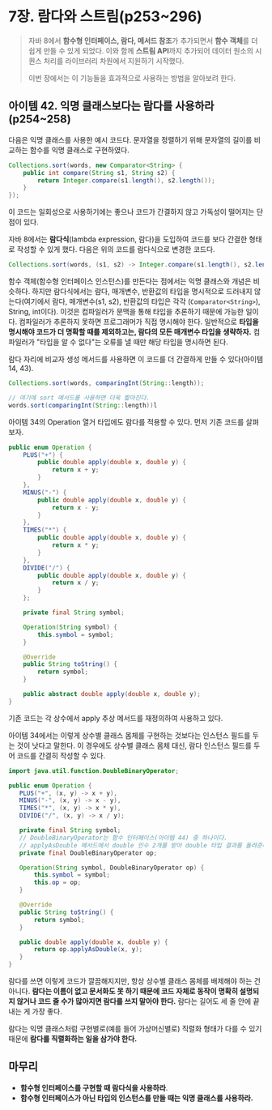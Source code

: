 # 7장. 람다와 스트림(p253~296)

> 자바 8에서 **함수형 인터페이스, 람다, 메서드 참조**가 추가되면서 **함수 객체**를 더 쉽게 만들 수 있게 되었다. 이와 함께 **스트림 API**까지 추가되어 데이터 원소의 시퀀스 처리를 라이브러리 차원에서 지원하기 시작했다. 
>
> 이번 장에서는 이 기능들을 효과적으로 사용하는 방법을 알아보려 한다.

## 아이템 42. 익명 클래스보다는 람다를 사용하라(p254~258)

다음은 익명 클래스를 사용한 예시 코드다. 문자열을 정렬하기 위해 문자열의 길이를 비교하는 함수를 익명 클래스로 구현하였다. 

```java
Collections.sort(words, new Comparator<String> {
    public int compare(String s1, String s2) {
        return Integer.compare(s1.length(), s2.length());
    }
});
```

이 코드는 일회성으로 사용하기에는 좋으나 코드가 간결하지 않고 가독성이 떨어지는 단점이 있다.

자바 8에서는 **람다식**(lambda expression, 람다)을 도입하여 코드를 보다 간결한 형태로 작성할 수 있게 했다. 다음은 위의 코드를 람다식으로 변경한 코드다.

```java
Collections.sort(words, (s1, s2) -> Integer.compare(s1.length(), s2.length()));
```

함수 객체(함수형 인터페이스 인스턴스)를 만든다는 점에서는 익명 클래스와 개념은 비슷하다. 하지만 람다식에서는 람다, 매개변수, 반환값의 타입을 명시적으로 드러내지 않는다(여기에서 람다, 매개변수(s1, s2), 반환값의 타입은 각각 (`Comparator<String>`), String, int이다). 이것은 컴파일러가 문맥을 통해 타입을 추론하기 때문에 가능한 일이다. 컴파일러가 추론하지 못하면 프로그래머가 직접 명시해야 한다. 일반적으로 **타입을 명시해야 코드가 더 명확할 때를 제외하고는, 람다의 모든 매개변수 타입을 생략하자.** 컴파일러가 "타입을 알 수 없다"는 오류를 낼 때만 해당 타입을 명시하면 된다.

람다 자리에 비교자 생성 메서드를 사용하면 이 코드를 더 간결하게 만들 수 있다(아이템 14, 43).

```java
Collections.sort(words, comparingInt(String::length));

// 여기에 sort 메서드를 사용하면 더욱 짧아진다.
words.sort(comparingInt(String::length))l
```

아이템 34의 Operation 열거 타입에도 람다를 적용할 수 있다. 먼저 기존 코드를 살펴보자.

```java
public enum Operation {
    PLUS("+") {
        public double apply(double x, double y) {
            return x + y;
        }
    },
    MINUS("-") {
        public double apply(double x, double y) {
            return x - y;
        }
    },
    TIMES("*") {
        public double apply(double x, double y) {
            return x * y;
        }
    },
    DIVIDE("/") {
        public double apply(double x, double y) {
            return x / y;
        }
    };

    private final String symbol;

    Operation(String symbol) {
        this.symbol = symbol;
    }

    @Override
    public String toString() {
        return symbol;
    }

    public abstract double apply(double x, double y);
}
```

기존 코드는 각 상수에서 apply 추상 메서드를 재정의하여 사용하고 있다.

아이템 34에서는 이렇게 상수별 클래스 몸체를 구현하는 것보다는 인스턴스 필드를 두는 것이 낫다고 말한다. 이 경우에도 상수별 클래스 몸체 대신, 람다 인스턴스 필드를 두어 코드를 간결히 작성할 수 있다.

 ```java
import java.util.function.DoubleBinaryOperator;

public enum Operation {
    PLUS("+", (x, y) -> x + y),
    MINUS("-", (x, y) -> x - y),
    TIMES("*", (x, y) -> x * y),
    DIVIDE("/", (x, y) -> x / y);

    private final String symbol;
	// DoubleBinaryOperator는 함수 인터페이스(아이템 44) 중 하나이다.
    // applyAsDouble 메서드에서 double 인수 2개를 받아 double 타입 결과를 돌려준다.
    private final DoubleBinaryOperator op;

    Operation(String symbol, DoubleBinaryOperator op) {
        this.symbol = symbol;
        this.op = op;
    }

    @Override
    public String toString() {
        return symbol;
    }

    public double apply(double x, double y) {
        return op.applyAsDouble(x, y);
    }
}
 ```

람다를 쓰면 이렇게 코드가 깔끔해지지만, 항상 상수별 클래스 몸체를 배제해야 하는 건 아니다. **람다는 이름이 없고 문서화도 못 하기 때문에 코드 자체로 동작이 명확히 설명되지 않거나 코드 줄 수가 많아지면 람다를 쓰지 말아야 한다.** 람다는 길어도 세 줄 안에 끝내는 게 가장 좋다.

람다는 익명 클래스처럼 구현별로(예를 들어 가상머신별로) 직렬화 형태가 다를 수 있기 때문에 **람다를 직렬화하는 일을 삼가야 한다.**

## 마무리

- **함수형 인터페이스를 구현할 때 람다식을 사용하라**.
- **함수형 인터페이스가 아닌 타입의 인스턴스를 만들 때는 익명 클래스를 사용하라.**


